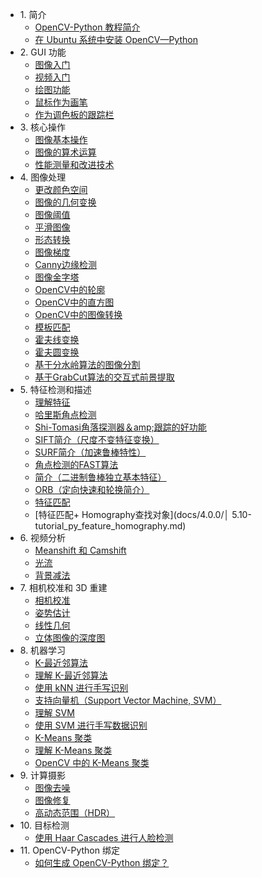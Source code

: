 +   1\. 简介
    +   [OpenCV-Python 教程简介](docs/4.0.0/1.1-tutorial_py_intro.md)
    +   [在 Ubuntu 系统中安装 OpenCV—Python](docs/4.0.0/1.2-tutorial_py_setup_in_ubuntu.md)
+   2\. GUI 功能
    +   [图像入门](docs/4.0.0/2.1-tutorial_py_image_display.md)
    +   [视频入门](docs/4.0.0/2.2-tutorial_py_video_display.md)
    +   [绘图功能](docs/4.0.0/2.3-tutorial_py_drawing_functions.md)
    +   [鼠标作为画笔](docs/4.0.0/2.4-tutorial_py_mouse_handling.md)
    +   [作为调色板的跟踪栏](docs/4.0.0/2.5-tutorial_py_trackbar.md)
+   3\. 核心操作
    +   [图像基本操作](docs/4.0.0/3.1-tutorial_py_basic_ops.md)
    +   [图像的算术运算](docs/4.0.0/3.2-tutorial_py_image_arithmetics.md)
    +   [性能测量和改进技术](docs/4.0.0/3.3-tutorial_py_optimization.md)
+   4\. 图像处理
    +   [更改颜色空间](docs/4.0.0/4.1-tutorial_py_colorspaces.md)
    +   [图像的几何变换](docs/4.0.0/4.2-tutorial_py_geometric_transformations.md)
    +   [图像阈值](docs/4.0.0/4.3-tutorial_py_thresholding.md)
    +   [平滑图像](docs/4.0.0/4.4-tutorial_py_filtering.md)
    +   [形态转换](docs/4.0.0/4.5-tutorial_py_morphological_ops.md)
    +   [图像梯度](docs/4.0.0/4.6-tutorial_py_gradients.md)
    +   [Canny边缘检测](docs/4.0.0/4.7-tutorial_py_canny.md)
    +   [图像金字塔](docs/4.0.0/4.8-tutorial_py_image_pyramids.md)
    +   [OpenCV中的轮廓](docs/4.0.0/4.9-tutorial_py_contours.md)
    +   [OpenCV中的直方图](docs/4.0.0/4.10-tutorial_py_histograms.md)
    +   [OpenCV中的图像转换](docs/4.0.0/4.11-tutorial_py_image_transforms.md)
    +   [模板匹配](docs/4.0.0/4.12-tutorial_py_template_matching.md)
    +   [霍夫线变换](docs/4.0.0/4.13-tutorial_py_hough_line.md)
    +   [霍夫圆变换](docs/4.0.0/4.14-tutorial_py_hough_circle.md)
    +   [基于分水岭算法的图像分割](docs/4.0.0/4.15-tutorial_py_watershed_segmentation.md)
    +   [基于GrabCut算法的交互式前景提取](docs/4.0.0/4.16-tutorial_py_grabcut.md)
+   5\. 特征检测和描述
    +   [理解特征](docs/4.0.0/5.1-tutorial_py_features_meaning.md)
    +   [哈里斯角点检测](docs/4.0.0/5.2-tutorial_py_harris.md.md)
    +   [Shi-Tomasi角落探测器＆amp;跟踪的好功能](docs/4.0.0/5.3-tutorial_py_shi_tomasi.md)
    +   [SIFT简介（尺度不变特征变换）](docs/4.0.0/5.4-tutorial_py_sift_intro.md)
    +   [SURF简介（加速鲁棒特性）](docs/4.0.0/5.5-tutorial_py_surf_intro.md)
    +   [角点检测的FAST算法](docs/4.0.0/5.6-tutorial_py_fast.md)
    +   [简介（二进制鲁棒独立基本特征）](docs/4.0.0/5.7-tutorial_py_brief.md)
    +   [ORB（定向快速和轮换简介）](docs/4.0.0/5.8-tutorial_py_orb.md)
    +   [特征匹配](docs/4.0.0/5.9-tutorial_py_matcher.md)
    +   [特征匹配+ Homography查找对象](docs/4.0.0/│  5.10-tutorial_py_feature_homography.md)
+   6\. 视频分析
    +   [Meanshift 和 Camshift](docs/4.0.0/6.1-tutorial_py_meanshift.md)
    +   [光流](docs/4.0.0/6.2-tutorial_py_lucas_kanade.md)
    +   [背景减法](docs/4.0.0/6.3-tutorial_py_bg_subtraction.md)
+   7\. 相机校准和 3D 重建
    +   [相机校准](docs/4.0.0/7.1-tutorial_py_calibration.md)
    +   [姿势估计](docs/4.0.0/7.2-tutorial_py_pose.md)
    +   [线性几何](docs/4.0.0/7.3-tutorial_py_epipolar_geometry.md)
    +   [立体图像的深度图](docs/4.0.0/7.4-tutorial_py_depthmap.md)
+   8\. 机器学习
    +   [K-最近邻算法](docs/4.0.0/8.1-tutorial_py_knn_index.md)
    +   [理解 K-最近邻算法](docs/4.0.0/8.1.1-tutorial_py_knn_understanding.md)
    +   [使用 kNN 进行手写识别](docs/4.0.0/8.1.2-tutorial_py_knn_opencv.md)
    +   [支持向量机（Support Vector Machine, SVM）](docs/4.0.0/8.2-tutorial_py_svm_index.md)
    +   [理解 SVM](docs/4.0.0/8.2.1-tutorial_py_svm_basics.md)
    +   [使用 SVM 进行手写数据识别](docs/4.0.0/8.2.2-tutorial_py_svm_opencv.md)
    +   [K-Means 聚类](docs/4.0.0/8.3-tutorial_py_kmeans_index.md)
    +   [理解 K-Means 聚类](docs/4.0.0/8.3.1-tutorial_py_kmeans_understanding.md)
    +   [OpenCV 中的 K-Means 聚类](docs/4.0.0/8.3.2-tutorial_py_kmeans_opencv.md)
+   9\. 计算摄影
    +   [图像去噪](docs/4.0.0/9.1.md)
    +   [图像修复](docs/4.0.0/9.2.md)
    +   [高动态范围（HDR）](docs/4.0.0/9.3.md)
+   10\. 目标检测
    +   [使用 Haar Cascades 进行人脸检测](docs/4.0.0/10.1-tutorial_py_face_detection.md)
+   11\. OpenCV-Python 绑定
    +   [如何生成 OpenCV-Python 绑定？](docs/4.0.0/11.1-tutorial_py_OpenCV-Python.md)
